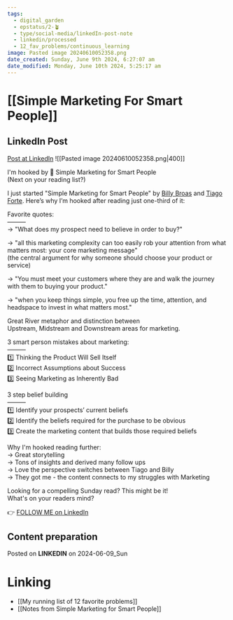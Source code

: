 ```yaml
---
tags:
  - digital_garden
  - epstatus/2-🪴
  - type/social-media/linkedIn-post-note
  - linkedin/processed
  - 12_fav_problems/continuous_learning
image: Pasted image 20240610052358.png
date_created: Sunday, June 9th 2024, 6:27:07 am
date_modified: Monday, June 10th 2024, 5:25:17 am
---
```

# [[Simple Marketing For Smart People]]
## LinkedIn Post
[Post at LinkedIn](https://www.linkedin.com/posts/sebastiankamilli_im-hooked-by-simple-marketing-for-smart-activity-7205471184128278528-2wBB?utm_source=share&utm_medium=member_desktop)
![[Pasted image 20240610052358.png|400]]  

I'm hooked by 📖 Simple Marketing for Smart People  
(Next on your reading list?)  
  
I just started "Simple Marketing for Smart People" by [Billy Broas](https://www.linkedin.com/in/billybroas/) and [Tiago Forte](https://www.linkedin.com/in/tiagoforte/). Here’s why I’m hooked after reading just one-third of it:  
  
Favorite quotes:  
———  
→ "What does my prospect need to believe in order to buy?"  
  
→ "all this marketing complexity can too easily rob your attention from what matters most: your core marketing message"  
(the central argument for why someone should choose your product or service)  
  
→ "You must meet your customers where they are and walk the journey with them to buying your product."  
  
→ "when you keep things simple, you free up the time, attention, and headspace to invest in what matters most."  
  
Great River metaphor and distinction between  
Upstream, Midstream and Downstream areas for marketing.  
  
3 smart person mistakes about marketing:  
———  
1️⃣ Thinking the Product Will Sell Itself  
2️⃣ Incorrect Assumptions about Success  
3️⃣ Seeing Marketing as Inherently Bad  
  
3 step belief building  
———  
1️⃣ Identify your prospects’ current beliefs  
2️⃣ Identify the beliefs required for the purchase to be obvious  
3️⃣ Create the marketing content that builds those required beliefs  
  
Why I'm hooked reading further:  
→ Great storytelling  
→ Tons of insights and derived many follow ups  
→ Love the perspective switches between Tiago and Billy  
→ They got me - the content connects to my struggles with Marketing  
  
Looking for a compelling Sunday read? This might be it!  
What's on your readers mind?

👉 [FOLLOW ME on LinkedIn](https://www.linkedin.com/comm/mynetwork/discovery-see-all?usecase=PEOPLE_FOLLOWS&followMember=sebastiankamilli)

## Content preparation




Posted on **LINKEDIN** on 2024-06-09_Sun
# Linking
+ [[My running list of 12 favorite problems]]
+ [[Notes from Simple Marketing for Smart People]]